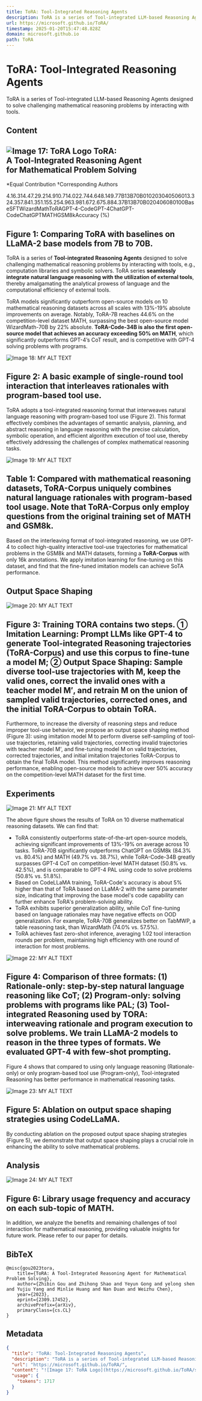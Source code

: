 ```yaml
---
title: ToRA: Tool-Integrated Reasoning Agents
description: ToRA is a series of Tool-integrated LLM-based Reasoning Agents designed to solve challenging mathematical reasoning problems by interacting with tools.
url: https://microsoft.github.io/ToRA/
timestamp: 2025-01-20T15:47:48.828Z
domain: microsoft.github.io
path: ToRA
---
```


# ToRA: Tool-Integrated Reasoning Agents


ToRA is a series of Tool-integrated LLM-based Reasoning Agents designed to solve challenging mathematical reasoning problems by interacting with tools.


## Content

![Image 17: ToRA Logo](https://microsoft.github.io/ToRA/static/images/tora_logo.png) ToRA:  
A Tool-Integrated Reasoning Agent  
for Mathematical Problem Solving
-----------------------------------------------------------------------------------------------------------------------------------------------------------------

\*Equal Contribution †Corresponding Authors

4.16.314.47.29.214.910.714.022.744.648.149.77B13B70B010203040506013.324.357.841.351.155.254.963.981.672.675.884.37B13B70B020406080100BaseSFTWizardMathToRAGPT-4-CodeGPT-4ChatGPT-CodeChatGPTMATHGSM8kAccuracy (%)

Figure 1: Comparing ToRA with baselines on LLaMA-2 base models from 7B to 70B.
------------------------------------------------------------------------------

ToRA is a series of **Tool-integrated Reasoning Agents** designed to solve challenging mathematical reasoning problems by interacting with tools, e.g., computation libraries and symbolic solvers. ToRA series **seamlessly integrate natural language reasoning with the utilization of external tools**, thereby amalgamating the analytical prowess of language and the computational efficiency of external tools.

ToRA models significantly outperform open-source models on 10 mathematical reasoning datasets across all scales with 13%-19% absolute improvements on average. Notably, ToRA-7B reaches 44.6% on the competition-level dataset MATH, surpassing the best open-source model WizardMath-70B by 22% absolute. **ToRA-Code-34B is also the first open-source model that achieves an accuracy exceeding 50% on MATH**, which significantly outperforms GPT-4’s CoT result, and is competitive with GPT-4 solving problems with programs.

![Image 18: MY ALT TEXT](https://microsoft.github.io/ToRA/static/images/example.png)

Figure 2: A basic example of single-round tool interaction that interleaves rationales with program-based tool use.
-------------------------------------------------------------------------------------------------------------------

ToRA adopts a tool-integrated reasoning format that interweaves natural language reasoning with program-based tool use (Figure 2). This format effectively combines the advantages of semantic analysis, planning, and abstract reasoning in language reasoning with the precise calculation, symbolic operation, and efficient algorithm execution of tool use, thereby effectively addressing the challenges of complex mathematical reasoning tasks.

![Image 19: MY ALT TEXT](https://microsoft.github.io/ToRA/static/images/tora_corpus.png)

Table 1: Compared with mathematical reasoning datasets, ToRA-Corpus uniquely combines natural language rationales with program-based tool usage. Note that ToRA-Corpus only employ questions from the original training set of MATH and GSM8k.
----------------------------------------------------------------------------------------------------------------------------------------------------------------------------------------------------------------------------------------------

Based on the interleaving format of tool-integrated reasoning, we use GPT-4 to collect high-quality interactive tool-use trajectories for mathematical problems in the GSM8k and MATH datasets, forming a **ToRA-Corpus** with only 16k annotations. We apply imitation learning for fine-tuning on this dataset, and find that the fine-tuned imitation models can achieve SoTA performance.

Output Space Shaping
--------------------

![Image 20: MY ALT TEXT](https://microsoft.github.io/ToRA/static/images/pipeline.png)

Figure 3: Training TORA contains two steps. ① Imitation Learning: Prompt LLMs like GPT-4 to generate Tool-integrated Reasoning trajectories (ToRA-Corpus) and use this corpus to fine-tune a model M; ② Output Space Shaping: Sample diverse tool-use trajectories with M, keep the valid ones, correct the invalid ones with a teacher model M′, and retrain M on the union of sampled valid trajectories, corrected ones, and the initial ToRA-Corpus to obtain ToRA.
-----------------------------------------------------------------------------------------------------------------------------------------------------------------------------------------------------------------------------------------------------------------------------------------------------------------------------------------------------------------------------------------------------------------------------------------------------------------------

Furthermore, to increase the diversity of reasoning steps and reduce improper tool-use behavior, we propose an output space shaping method (Figure 3): using imitation model M to perform diverse self-sampling of tool-use trajectories, retaining valid trajectories, correcting invalid trajectories with teacher model M', and fine-tuning model M on valid trajectories, corrected trajectories, and initial imitation trajectories ToRA-Corpus to obtain the final ToRA model. This method significantly improves reasoning performance, enabling open-source models to achieve over 50% accuracy on the competition-level MATH dataset for the first time.

Experiments
-----------

![Image 21: MY ALT TEXT](https://microsoft.github.io/ToRA/static/images/main_res.png)

The above figure shows the results of ToRA on 10 diverse mathematical reasoning datasets. We can find that:

*   ToRA consistently outperforms state-of-the-art open-source models, achieving significant improvements of 13%-19% on average across 10 tasks. ToRA-70B significantly outperforms ChatGPT on GSM8k (84.3% vs. 80.4%) and MATH (49.7% vs. 38.7%), while ToRA-Code-34B greatly surpasses GPT-4 CoT on competition-level MATH dataset (50.8% vs. 42.5%), and is comparable to GPT-4 PAL using code to solve problems (50.8% vs. 51.8%).
*   Based on CodeLLaMA training, ToRA-Code's accuracy is about 5% higher than that of ToRA based on LLaMA-2 with the same parameter size, indicating that improving the base model's code capability can further enhance ToRA's problem-solving ability.
*   ToRA exhibits superior generalization ability, while CoT fine-tuning based on language rationales may have negative effects on OOD generalization. For example, ToRA-70B generalizes better on TabMWP, a table reasoning task, than WizardMath (74.0% vs. 57.5%).
*   ToRA achieves fast zero-shot inference, averaging 1.02 tool interaction rounds per problem, maintaining high efficiency with one round of interaction for most problems.

![Image 22: MY ALT TEXT](https://microsoft.github.io/ToRA/static/images/format_ablation.png)

Figure 4: Comparison of three formats: (1) Rationale-only: step-by-step natural language reasoning like CoT; (2) Program-only: solving problems with programs like PAL; (3) Tool-integrated Reasoning used by TORA: interweaving rationale and program execution to solve problems. We train LLaMA-2 models to reason in the three types of formats. We evaluated GPT-4 with few-shot prompting.
------------------------------------------------------------------------------------------------------------------------------------------------------------------------------------------------------------------------------------------------------------------------------------------------------------------------------------------------------------------------------------------------

Figure 4 shows that compared to using only language reasoning (Rationale-only) or only program-based tool use (Program-only), Tool-integrated Reasoning has better performance in mathematical reasoning tasks.

![Image 23: MY ALT TEXT](https://microsoft.github.io/ToRA/static/images/shaping_ablation.png)

Figure 5: Ablation on output space shaping strategies using CodeLLaMA.
----------------------------------------------------------------------

By conducting ablation on the proposed output space shaping strategies (Figure 5), we demonstrate that output space shaping plays a crucial role in enhancing the ability to solve mathematical problems.

Analysis
--------

![Image 24: MY ALT TEXT](https://microsoft.github.io/ToRA/static/images/lib_freq_topic.png)

Figure 6: Library usage frequency and accuracy on each sub-topic of MATH.
-------------------------------------------------------------------------

In addition, we analyze the benefits and remaining challenges of tool interaction for mathematical reasoning, providing valuable insights for future work. Please refer to our paper for details.

BibTeX
------

```
@misc{gou2023tora,
    title={ToRA: A Tool-Integrated Reasoning Agent for Mathematical Problem Solving}, 
    author={Zhibin Gou and Zhihong Shao and Yeyun Gong and yelong shen and Yujiu Yang and Minlie Huang and Nan Duan and Weizhu Chen},
    year={2023},
    eprint={2309.17452},
    archivePrefix={arXiv},
    primaryClass={cs.CL}
}
```

## Metadata

```json
{
  "title": "ToRA: Tool-Integrated Reasoning Agents",
  "description": "ToRA is a series of Tool-integrated LLM-based Reasoning Agents designed to solve challenging mathematical reasoning problems by interacting with tools.",
  "url": "https://microsoft.github.io/ToRA/",
  "content": "![Image 17: ToRA Logo](https://microsoft.github.io/ToRA/static/images/tora_logo.png) ToRA:  \nA Tool-Integrated Reasoning Agent  \nfor Mathematical Problem Solving\n-----------------------------------------------------------------------------------------------------------------------------------------------------------------\n\n\\*Equal Contribution †Corresponding Authors\n\n4.16.314.47.29.214.910.714.022.744.648.149.77B13B70B010203040506013.324.357.841.351.155.254.963.981.672.675.884.37B13B70B020406080100BaseSFTWizardMathToRAGPT-4-CodeGPT-4ChatGPT-CodeChatGPTMATHGSM8kAccuracy (%)\n\nFigure 1: Comparing ToRA with baselines on LLaMA-2 base models from 7B to 70B.\n------------------------------------------------------------------------------\n\nToRA is a series of **Tool-integrated Reasoning Agents** designed to solve challenging mathematical reasoning problems by interacting with tools, e.g., computation libraries and symbolic solvers. ToRA series **seamlessly integrate natural language reasoning with the utilization of external tools**, thereby amalgamating the analytical prowess of language and the computational efficiency of external tools.\n\nToRA models significantly outperform open-source models on 10 mathematical reasoning datasets across all scales with 13%-19% absolute improvements on average. Notably, ToRA-7B reaches 44.6% on the competition-level dataset MATH, surpassing the best open-source model WizardMath-70B by 22% absolute. **ToRA-Code-34B is also the first open-source model that achieves an accuracy exceeding 50% on MATH**, which significantly outperforms GPT-4’s CoT result, and is competitive with GPT-4 solving problems with programs.\n\n![Image 18: MY ALT TEXT](https://microsoft.github.io/ToRA/static/images/example.png)\n\nFigure 2: A basic example of single-round tool interaction that interleaves rationales with program-based tool use.\n-------------------------------------------------------------------------------------------------------------------\n\nToRA adopts a tool-integrated reasoning format that interweaves natural language reasoning with program-based tool use (Figure 2). This format effectively combines the advantages of semantic analysis, planning, and abstract reasoning in language reasoning with the precise calculation, symbolic operation, and efficient algorithm execution of tool use, thereby effectively addressing the challenges of complex mathematical reasoning tasks.\n\n![Image 19: MY ALT TEXT](https://microsoft.github.io/ToRA/static/images/tora_corpus.png)\n\nTable 1: Compared with mathematical reasoning datasets, ToRA-Corpus uniquely combines natural language rationales with program-based tool usage. Note that ToRA-Corpus only employ questions from the original training set of MATH and GSM8k.\n----------------------------------------------------------------------------------------------------------------------------------------------------------------------------------------------------------------------------------------------\n\nBased on the interleaving format of tool-integrated reasoning, we use GPT-4 to collect high-quality interactive tool-use trajectories for mathematical problems in the GSM8k and MATH datasets, forming a **ToRA-Corpus** with only 16k annotations. We apply imitation learning for fine-tuning on this dataset, and find that the fine-tuned imitation models can achieve SoTA performance.\n\nOutput Space Shaping\n--------------------\n\n![Image 20: MY ALT TEXT](https://microsoft.github.io/ToRA/static/images/pipeline.png)\n\nFigure 3: Training TORA contains two steps. ① Imitation Learning: Prompt LLMs like GPT-4 to generate Tool-integrated Reasoning trajectories (ToRA-Corpus) and use this corpus to fine-tune a model M; ② Output Space Shaping: Sample diverse tool-use trajectories with M, keep the valid ones, correct the invalid ones with a teacher model M′, and retrain M on the union of sampled valid trajectories, corrected ones, and the initial ToRA-Corpus to obtain ToRA.\n-----------------------------------------------------------------------------------------------------------------------------------------------------------------------------------------------------------------------------------------------------------------------------------------------------------------------------------------------------------------------------------------------------------------------------------------------------------------------\n\nFurthermore, to increase the diversity of reasoning steps and reduce improper tool-use behavior, we propose an output space shaping method (Figure 3): using imitation model M to perform diverse self-sampling of tool-use trajectories, retaining valid trajectories, correcting invalid trajectories with teacher model M', and fine-tuning model M on valid trajectories, corrected trajectories, and initial imitation trajectories ToRA-Corpus to obtain the final ToRA model. This method significantly improves reasoning performance, enabling open-source models to achieve over 50% accuracy on the competition-level MATH dataset for the first time.\n\nExperiments\n-----------\n\n![Image 21: MY ALT TEXT](https://microsoft.github.io/ToRA/static/images/main_res.png)\n\nThe above figure shows the results of ToRA on 10 diverse mathematical reasoning datasets. We can find that:\n\n*   ToRA consistently outperforms state-of-the-art open-source models, achieving significant improvements of 13%-19% on average across 10 tasks. ToRA-70B significantly outperforms ChatGPT on GSM8k (84.3% vs. 80.4%) and MATH (49.7% vs. 38.7%), while ToRA-Code-34B greatly surpasses GPT-4 CoT on competition-level MATH dataset (50.8% vs. 42.5%), and is comparable to GPT-4 PAL using code to solve problems (50.8% vs. 51.8%).\n*   Based on CodeLLaMA training, ToRA-Code's accuracy is about 5% higher than that of ToRA based on LLaMA-2 with the same parameter size, indicating that improving the base model's code capability can further enhance ToRA's problem-solving ability.\n*   ToRA exhibits superior generalization ability, while CoT fine-tuning based on language rationales may have negative effects on OOD generalization. For example, ToRA-70B generalizes better on TabMWP, a table reasoning task, than WizardMath (74.0% vs. 57.5%).\n*   ToRA achieves fast zero-shot inference, averaging 1.02 tool interaction rounds per problem, maintaining high efficiency with one round of interaction for most problems.\n\n![Image 22: MY ALT TEXT](https://microsoft.github.io/ToRA/static/images/format_ablation.png)\n\nFigure 4: Comparison of three formats: (1) Rationale-only: step-by-step natural language reasoning like CoT; (2) Program-only: solving problems with programs like PAL; (3) Tool-integrated Reasoning used by TORA: interweaving rationale and program execution to solve problems. We train LLaMA-2 models to reason in the three types of formats. We evaluated GPT-4 with few-shot prompting.\n------------------------------------------------------------------------------------------------------------------------------------------------------------------------------------------------------------------------------------------------------------------------------------------------------------------------------------------------------------------------------------------------\n\nFigure 4 shows that compared to using only language reasoning (Rationale-only) or only program-based tool use (Program-only), Tool-integrated Reasoning has better performance in mathematical reasoning tasks.\n\n![Image 23: MY ALT TEXT](https://microsoft.github.io/ToRA/static/images/shaping_ablation.png)\n\nFigure 5: Ablation on output space shaping strategies using CodeLLaMA.\n----------------------------------------------------------------------\n\nBy conducting ablation on the proposed output space shaping strategies (Figure 5), we demonstrate that output space shaping plays a crucial role in enhancing the ability to solve mathematical problems.\n\nAnalysis\n--------\n\n![Image 24: MY ALT TEXT](https://microsoft.github.io/ToRA/static/images/lib_freq_topic.png)\n\nFigure 6: Library usage frequency and accuracy on each sub-topic of MATH.\n-------------------------------------------------------------------------\n\nIn addition, we analyze the benefits and remaining challenges of tool interaction for mathematical reasoning, providing valuable insights for future work. Please refer to our paper for details.\n\nBibTeX\n------\n\n```\n@misc{gou2023tora,\n    title={ToRA: A Tool-Integrated Reasoning Agent for Mathematical Problem Solving}, \n    author={Zhibin Gou and Zhihong Shao and Yeyun Gong and yelong shen and Yujiu Yang and Minlie Huang and Nan Duan and Weizhu Chen},\n    year={2023},\n    eprint={2309.17452},\n    archivePrefix={arXiv},\n    primaryClass={cs.CL}\n}\n```",
  "usage": {
    "tokens": 1717
  }
}
```
